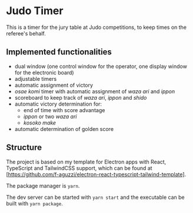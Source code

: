 # Judo Timer

This is a timer for the jury table at Judo competitions, to keep times
on the referee's behalf.

## Implemented functionalities

- dual window (one control window for the operator, one display window for the electronic board)
- adjustable timers
- automatic assignment of victory
- *osae komi* timer with automatic assignment of *waza ari* and *ippon*
- scoreboard to keep track of *waza ari*, *ippon* and *shido*
- automatic victory determination for:
	- end of time with score advantage
	- *ippon* or two *waza ari*
	- *kosoko make*
- automatic determination of golden score


## Structure

The project is based on my template for Electron apps with React, TypeScript
and TailwindCSS support, which can be found at
[https://github.com/f-aguzzi/electron-react-typescript-tailwind-template].

The package manager is `yarn`.

The dev server can be started with `yarn start` and the executable can be
built with `yarn package`.
